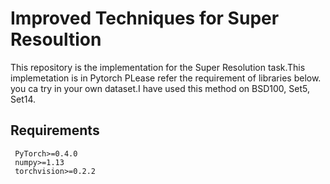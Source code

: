 # Improved Techniques for Super Resoultion 

This repository is the implementation for the Super Resolution task.This implemetation is in Pytorch
PLease refer the requirement of libraries below. you ca try in your own dataset.I have used this method on BSD100, Set5, Set14.  

## Requirements
     PyTorch>=0.4.0
     numpy>=1.13
     torchvision>=0.2.2



